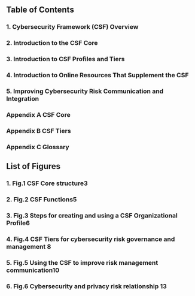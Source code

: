 ## Table of Contents

### 1. Cybersecurity Framework (CSF) Overview
### 2. Introduction to the CSF Core  
### 3. Introduction to CSF Profiles and Tiers  
### 4. Introduction to Online Resources That Supplement the CSF  
### 5. Improving Cybersecurity Risk Communication and Integration  

### Appendix A CSF Core  
### Appendix B CSF Tiers  
### Appendix C Glossary  

## List of Figures
### 1. Fig.1 CSF Core structure3
### 2. Fig.2 CSF Functions5
### 3. Fig.3 Steps for creating and using a CSF Organizational Profile6
### 4. Fig.4 CSF Tiers for cybersecurity risk governance and management 8
### 5. Fig.5 Using the CSF to improve risk management communication10
### 6. Fig.6 Cybersecurity and privacy risk relationship 13